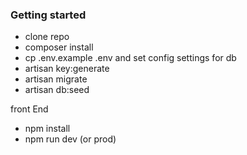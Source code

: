 ### Getting started
* clone repo
* composer install
* cp .env.example .env and set config settings for db
* artisan key:generate
* artisan migrate
* artisan db:seed

front End
* npm install
* npm run dev (or prod)